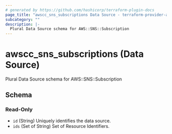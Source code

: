 ```yaml
---
# generated by https://github.com/hashicorp/terraform-plugin-docs
page_title: "awscc_sns_subscriptions Data Source - terraform-provider-awscc"
subcategory: ""
description: |-
  Plural Data Source schema for AWS::SNS::Subscription
---
```


# awscc_sns_subscriptions (Data Source)

Plural Data Source schema for AWS::SNS::Subscription



<!-- schema generated by tfplugindocs -->
## Schema

### Read-Only

- `id` (String) Uniquely identifies the data source.
- `ids` (Set of String) Set of Resource Identifiers.
